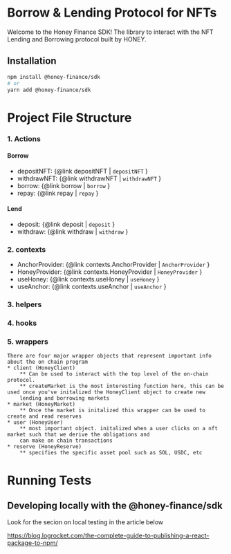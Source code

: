 # Borrow & Lending Protocol for NFTs
Welcome to the Honey Finance SDK! The library to interact with the NFT Lending and Borrowing protocol built by HONEY.

## Installation
```bash
npm install @honey-finance/sdk
# or 
yarn add @honey-finance/sdk
```
# Project File Structure
### 1. Actions
#### Borrow
-   depositNFT: {@link depositNFT | `depositNFT` } 
-   withdrawNFT: {@link withdrawNFT | `withdrawNFT` } 
-   borrow: {@link borrow | `borrow` } 
-   repay: {@link repay | `repay` } 
#### Lend 

-   deposit: {@link deposit | `deposit` }
-   withdraw: {@link withdraw | `withdraw` }


### 2. contexts
-   AnchorProvider: {@link contexts.AnchorProvider | `AnchorProvider` }
-   HoneyProvider: {@link contexts.HoneyProvider | `HoneyProvider` }
-   useHoney: {@link contexts.useHoney | `useHoney` }
-   useAnchor: {@link contexts.useAnchor | `useAnchor` }


### 3. helpers
### 4. hooks
### 5. wrappers
    There are four major wrapper objects that represent important info about the on chain program
    * client (HoneyClient)
        ** Can be used to interact with the top level of the on-chain protocol.
        ** createMarket is the most interesting function here, this can be used once you've initalized the HoneyClient object to create new 
        lending and borrowing markets
    * market (HoneyMarket)
        ** Once the market is initalized this wrapper can be used to create and read reserves
    * user (HoneyUser)
        ** most important object. initalized when a user clicks on a nft market such that we derive the obligations and 
        can make on chain transactions
    * reserve (HoneyReserve)
        ** specifies the specific asset pool such as SOL, USDC, etc

# Running Tests

## Developing locally with the @honey-finance/sdk
Look for the secion on local testing in the article below

https://blog.logrocket.com/the-complete-guide-to-publishing-a-react-package-to-npm/

